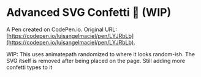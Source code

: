 # Advanced SVG Confetti  🎉 (WIP)

A Pen created on CodePen.io. Original URL: [https://codepen.io/luisangelmaciel/pen/LYJRbLb](https://codepen.io/luisangelmaciel/pen/LYJRbLb).

WIP: This uses animatepath randomized to where it looks random-ish. The SVG itself is removed after being placed on the page.
Still adding more confetti types to it